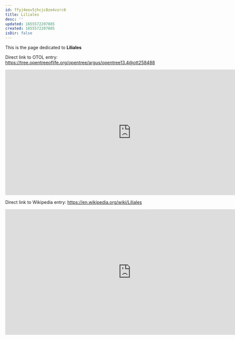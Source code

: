 ```yaml
---
id: ffyj4eov5jhcjc8ze4vzrc6
title: Liliales
desc: ''
updated: 1655572207885
created: 1655572207885
isDir: false
---
```

This is the page dedicated to **Liliales**


Direct link to OTOL entry: https://tree.opentreeoflife.org/opentree/argus/opentree13.4@ott258488



<html>
    <body>
    <iframe src="https://tree.opentreeoflife.org/opentree/argus/opentree13.4@ott258488"
    width="800" height="400" frameborder="0" allowfullscreen> </iframe>
    </body>
</html>
    


Direct link to Wikipedia entry: https://en.wikipedia.org/wiki/Liliales



<html>
    <body>
    <iframe src="https://en.wikipedia.org/wiki/Liliales"
    width="800" height="400" frameborder="0" allowfullscreen> </iframe>
    </body>
</html>
    
